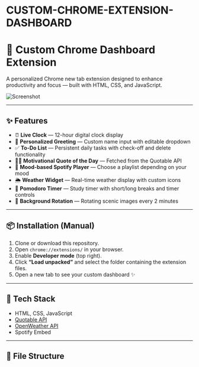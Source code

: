# CUSTOM-CHROME-EXTENSION-DASHBOARD

# 🧁 Custom Chrome Dashboard Extension

A personalized Chrome new tab extension designed to enhance productivity and focus — built with HTML, CSS, and JavaScript.

![Screenshot](images/screenshot.png) <!-- Replace with your actual screenshot path -->

---

## ✨ Features

- ⏰ **Live Clock** — 12-hour digital clock display
- 👋 **Personalized Greeting** — Custom name input with editable dropdown
- ✅ **To-Do List** — Persistent daily tasks with check-off and delete functionality
- 🧘‍♀️ **Motivational Quote of the Day** — Fetched from the Quotable API
- 🎵 **Mood-based Spotify Player** — Choose a playlist depending on your mood
- 🌦️ **Weather Widget** — Real-time weather display with custom icons
- 🍅 **Pomodoro Timer** — Study timer with short/long breaks and timer controls
- 🎨 **Background Rotation** — Rotating scenic images every 2 minutes

---

## 📦 Installation (Manual)

1. Clone or download this repository.
2. Open `chrome://extensions/` in your browser.
3. Enable **Developer mode** (top right).
4. Click **“Load unpacked”** and select the folder containing the extension files.
5. Open a new tab to see your custom dashboard ✨

---

## 🔧 Tech Stack

- HTML, CSS, JavaScript
- [Quotable API](https://github.com/lukePeavey/quotable)
- [OpenWeather API](https://openweathermap.org/api)
- Spotify Embed

---

## 📁 File Structure

